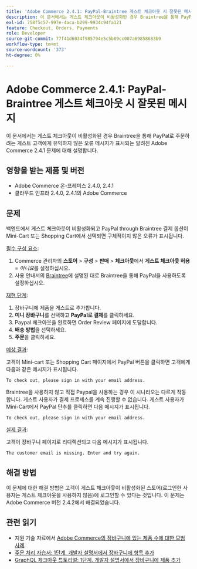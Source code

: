 ```yaml
---
title: 'Adobe Commerce 2.4.1: PayPal-Braintree 게스트 체크아웃 시 잘못된 메시지'
description: 이 문서에서는 게스트 체크아웃이 비활성화된 경우 Braintree을 통해 PayPal로 주문하려는 게스트 고객에게 유익하지 않은 오류 메시지가 표시되는 알려진 Adobe Commerce 2.4.1 문제에 대해 설명합니다.
exl-id: 758f5c57-997e-4aca-b299-9934c94fa121
feature: Checkout, Orders, Payments
role: Developer
source-git-commit: 77f41d6034f985794e5c5b89cc007a69858683b9
workflow-type: tm+mt
source-wordcount: '373'
ht-degree: 0%

---
```


# Adobe Commerce 2.4.1: PayPal-Braintree 게스트 체크아웃 시 잘못된 메시지

이 문서에서는 게스트 체크아웃이 비활성화된 경우 Braintree을 통해 PayPal로 주문하려는 게스트 고객에게 유익하지 않은 오류 메시지가 표시되는 알려진 Adobe Commerce 2.4.1 문제에 대해 설명합니다.

## 영향을 받는 제품 및 버전

* Adobe Commerce 온-프레미스 2.4.0, 2.4.1
* 클라우드 인프라 2.4.0, 2.4.1의 Adobe Commerce

## 문제

백엔드에서 게스트 체크아웃이 비활성화되고 PayPal through Braintree 결제 옵션이 Mini-Cart 또는 Shopping Cart에서 선택되면 구체적이지 않은 오류가 표시됩니다.

<u>필수 구성 요소</u>:

1. Commerce 관리자의 **스토어** > **구성** > **판매** > **체크아웃**&#x200B;에서 **게스트 체크아웃 허용** = *아니요*&#x200B;를 설정하십시오.
1. 사용 안내서의 [Braintree](https://experienceleague.adobe.com/ko/docs/commerce-admin/stores-sales/payments/braintree?)에 설명된 대로 Braintree을 통해 PayPal을 사용하도록 설정하십시오.

<u>재현 단계</u>:

1. 장바구니에 제품을 게스트로 추가합니다.
1. **미니 장바구니**&#x200B;를 선택하고 **PayPal로 결제**&#x200B;를 클릭하세요.
1. Paypal 체크아웃을 완료하면 Order Review 페이지에 도달합니다.
1. **배송 방법**&#x200B;을 선택하세요.
1. **주문**&#x200B;을 클릭하세요.

<u>예상 결과</u>:

고객이 Mini-cart 또는 Shopping Cart 페이지에서 PayPal 버튼을 클릭하면 고객에게 다음과 같은 메시지가 표시됩니다.

<pre><code class="language-bash">To check out, please sign in with your email address.</code></pre>

Braintree을 사용하지 않고 직접 Paypal을 사용하는 경우 이 시나리오는 다르게 작동합니다. 게스트 사용자가 결제 프로세스를 계속 진행할 수 없습니다. 게스트 사용자가 Mini-Cart에서 PayPal 단추를 클릭하면 다음 메시지가 표시됩니다.

<pre><code class="language-bash">To check out, please sign in with your email address.</code></pre>

<u>실제 결과</u>:

고객이 장바구니 페이지로 리디렉션되고 다음 메시지가 표시됩니다.

<pre><code class="language-bash">The customer email is missing. Enter and try again.</code></pre>

## 해결 방법

이 문제에 대한 해결 방법은 고객이 게스트 체크아웃이 비활성화된 스토어(로그인한 사용자는 게스트 체크아웃을 사용하지 않음)에 로그인할 수 있다는 것입니다. 이 문제는 Adobe Commerce 버전 2.4.2에서 해결되었습니다.

## 관련 읽기

* 지원 기술 자료에서 [Adobe Commerce의 장바구니에 있는 제품 수에 대한 모범 사례](https://support.magento.com/hc/en-us/articles/360048550332).
* [주문 처리 자습서: 1단계. 개발자 설명서에서 장바구니에 항목 추가](https://developer.adobe.com/commerce/webapi/rest/tutorials/orders/order-add-items/)
* [GraphQL 체크아웃 튜토리얼: 1단계. 개발자 설명서에서 장바구니에 제품 추가](https://developer.adobe.com/commerce/webapi/graphql/tutorials/checkout/add-product-to-cart/)
